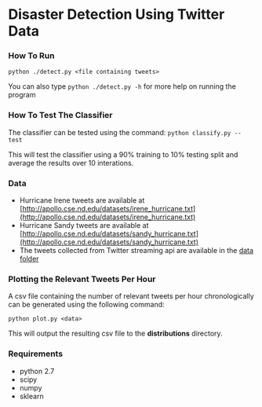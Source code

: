# Disaster Detection Using Twitter Data

### How To Run
```python ./detect.py <file containing tweets>```

You can also type ```python ./detect.py -h``` for more help on running the program

### How To Test The Classifier

The classifier can be tested using the command:
```python classify.py --test```

This will test the classifier using a 90% training to 10% testing split and average the results over 10 interations.

### Data
- Hurricane Irene tweets are available at [http://apollo.cse.nd.edu/datasets/irene_hurricane.txt](http://apollo.cse.nd.edu/datasets/irene_hurricane.txt)
- Hurricane Sandy tweets are available at [http://apollo.cse.nd.edu/datasets/sandy_hurricane.txt](http://apollo.cse.nd.edu/datasets/sandy_hurricane.txt)
- The tweets collected from Twitter streaming api are available in the [data folder](https://github.com/lkgarrison/disaster-detection/tree/master/data)

### Plotting the Relevant Tweets Per Hour
A csv file containing the number of relevant tweets per hour chronologically can be generated using the following command:

``` python plot.py <data> ```

This will output the resulting csv file to the **distributions** directory.

### Requirements
- python 2.7
- scipy
- numpy
- sklearn
